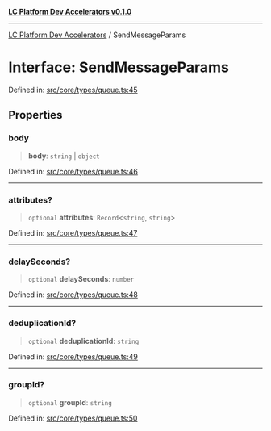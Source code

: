 [**LC Platform Dev Accelerators v0.1.0**](../README.md)

***

[LC Platform Dev Accelerators](../globals.md) / SendMessageParams

# Interface: SendMessageParams

Defined in: [src/core/types/queue.ts:45](https://github.com/stainedhead/lc-platform-dev-accelerators/blob/12c3626979e745866113de19cb4bb33222f28139/src/core/types/queue.ts#L45)

## Properties

### body

> **body**: `string` \| `object`

Defined in: [src/core/types/queue.ts:46](https://github.com/stainedhead/lc-platform-dev-accelerators/blob/12c3626979e745866113de19cb4bb33222f28139/src/core/types/queue.ts#L46)

***

### attributes?

> `optional` **attributes**: `Record`\<`string`, `string`\>

Defined in: [src/core/types/queue.ts:47](https://github.com/stainedhead/lc-platform-dev-accelerators/blob/12c3626979e745866113de19cb4bb33222f28139/src/core/types/queue.ts#L47)

***

### delaySeconds?

> `optional` **delaySeconds**: `number`

Defined in: [src/core/types/queue.ts:48](https://github.com/stainedhead/lc-platform-dev-accelerators/blob/12c3626979e745866113de19cb4bb33222f28139/src/core/types/queue.ts#L48)

***

### deduplicationId?

> `optional` **deduplicationId**: `string`

Defined in: [src/core/types/queue.ts:49](https://github.com/stainedhead/lc-platform-dev-accelerators/blob/12c3626979e745866113de19cb4bb33222f28139/src/core/types/queue.ts#L49)

***

### groupId?

> `optional` **groupId**: `string`

Defined in: [src/core/types/queue.ts:50](https://github.com/stainedhead/lc-platform-dev-accelerators/blob/12c3626979e745866113de19cb4bb33222f28139/src/core/types/queue.ts#L50)
